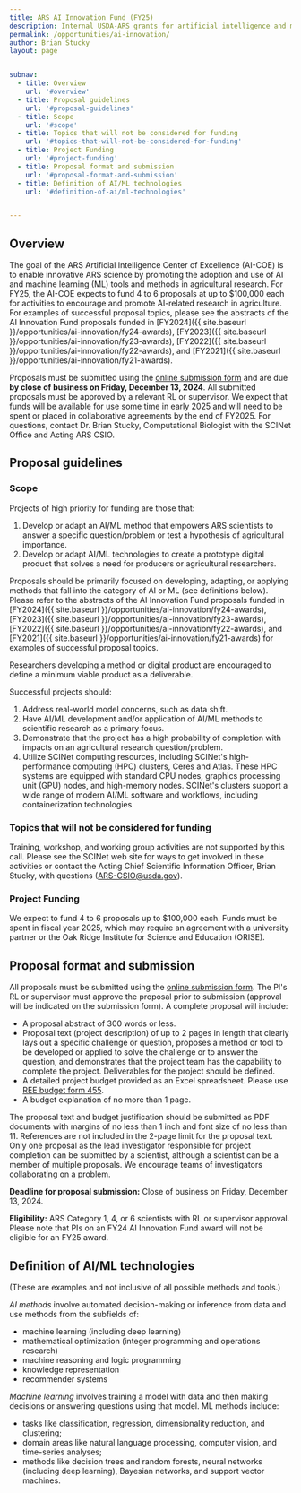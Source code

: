 ```yaml
---
title: ARS AI Innovation Fund (FY25)
description: Internal USDA-ARS grants for artificial intelligence and machine learning projects
permalink: /opportunities/ai-innovation/
author: Brian Stucky 
layout: page


subnav:
  - title: Overview
    url: '#overview'
  - title: Proposal guidelines
    url: '#proposal-guidelines'
  - title: Scope
    url: '#scope'
  - title: Topics that will not be considered for funding
    url: '#topics-that-will-not-be-considered-for-funding'
  - title: Project Funding
    url: '#project-funding'
  - title: Proposal format and submission
    url: '#proposal-format-and-submission'
  - title: Definition of AI/ML technologies
    url: '#definition-of-ai/ml-technologies'


---
```


## Overview

The goal of the ARS Artificial Intelligence Center of Excellence (AI-COE) is to enable innovative ARS science by promoting the adoption and use of AI and machine learning (ML) tools and methods in agricultural research. For FY25, the AI-COE expects to fund 4 to 6 proposals at up to $100,000 each for activities to encourage and promote AI-related research in agriculture.  For examples of successful proposal topics, please see the abstracts of the AI Innovation Fund proposals funded in [FY2024]({{ site.baseurl }}/opportunities/ai-innovation/fy24-awards), [FY2023]({{ site.baseurl }}/opportunities/ai-innovation/fy23-awards), [FY2022]({{ site.baseurl }}/opportunities/ai-innovation/fy22-awards), and [FY2021]({{ site.baseurl }}/opportunities/ai-innovation/fy21-awards).
 
Proposals must be submitted using the [online submission form](https://forms.office.com/g/EznVdueHHE) and are due **by close of business on Friday, December 13, 2024**. All submitted proposals must be approved by a relevant RL or supervisor. We expect that funds will be available for use some time in early 2025 and will need to be spent or placed in collaborative agreements by the end of FY2025. For questions, contact Dr. Brian Stucky, Computational Biologist with the SCINet Office and Acting ARS CSIO.

## Proposal guidelines

### Scope

Projects of high priority for funding are those that:
1. Develop or adapt an AI/ML method that empowers ARS scientists to answer a specific question/problem or test a hypothesis of agricultural importance.
2. Develop or adapt AI/ML technologies to create a prototype digital product that solves a need for producers or agricultural researchers.

Proposals should be primarily focused on developing, adapting, or applying methods that fall into the category of AI or ML (see definitions below).  Please refer to the abstracts of the AI Innovation Fund proposals funded in [FY2024]({{ site.baseurl }}/opportunities/ai-innovation/fy24-awards), [FY2023]({{ site.baseurl }}/opportunities/ai-innovation/fy23-awards), [FY2022]({{ site.baseurl }}/opportunities/ai-innovation/fy22-awards), and [FY2021]({{ site.baseurl }}/opportunities/ai-innovation/fy21-awards) for examples of successful proposal topics.

Researchers developing a method or digital product are encouraged to define a minimum viable product as a deliverable.
 
Successful projects should:
1. Address real-world model concerns, such as data shift.
2. Have AI/ML development and/or application of AI/ML methods to scientific research as a primary focus.
3. Demonstrate that the project has a high probability of completion with impacts on an agricultural research question/problem.
4. Utilize SCINet computing resources, including SCINet's high-performance computing (HPC) clusters, Ceres and Atlas. These HPC systems are equipped with standard CPU nodes, graphics processing unit (GPU) nodes, and high-memory nodes. SCINet's clusters support a wide range of modern AI/ML software and workflows, including containerization technologies.
 
### Topics that will not be considered for funding

Training, workshop, and working group activities are not supported by this call. Please see the SCINet web site for ways to get involved in these activities or contact the Acting Chief Scientific Information Officer, Brian Stucky, with questions (ARS-CSIO@usda.gov).
 
### Project Funding

We expect to fund 4 to 6 proposals up to $100,000 each. Funds must be spent in fiscal year 2025, which may require an agreement with a university partner or the Oak Ridge Institute for Science and Education (ORISE).
 
## Proposal format and submission

All proposals must be submitted using the [online submission form](https://forms.office.com/g/xLJMnYUt13).  The PI's RL or supervisor must approve the proposal prior to submission (approval will be indicated on the submission form).  A complete proposal will include:
* A proposal abstract of 300 words or less.
* Proposal text (project description) of up to 2 pages in length that clearly lays out a specific challenge or question, proposes a method or tool to be developed or applied to solve the challenge or to answer the question, and demonstrates that the project team has the capability to complete the project.  Deliverables for the project should be defined.
* A detailed project budget provided as an Excel spreadsheet. Please use [REE budget form 455](https://www.ars.usda.gov/ARSUserFiles/FMAD/Agreements/ree-455-112018.xlsx).
* A budget explanation of no more than 1 page.

The proposal text and budget justification should be submitted as PDF documents with margins of no less than 1 inch and font size of no less than 11.  References are not included in the 2-page limit for the proposal text.  Only one proposal as the lead investigator responsible for project completion can be submitted by a scientist, although a scientist can be a member of multiple proposals. We encourage teams of investigators collaborating on a problem.
 
**Deadline for proposal submission:** Close of business on Friday, December 13, 2024.
 
**Eligibility:** ARS Category 1, 4, or 6 scientists with RL or supervisor approval.  Please note that PIs on an FY24 AI Innovation Fund award will not be eligible for an FY25 award.
 
 
## Definition of AI/ML technologies

(These are examples and not inclusive of all possible methods and tools.)
 
_AI methods_ involve automated decision-making or inference from data and use methods from the subfields of:
* machine learning (including deep learning)
* mathematical optimization (integer programming and operations research)
* machine reasoning and logic programming
* knowledge representation
* recommender systems

_Machine learning_ involves training a model with data and then making decisions or answering questions using that model. ML methods include:
* tasks like classification, regression, dimensionality reduction, and clustering;
* domain areas like natural language processing, computer vision, and time-series analyses;
* methods like decision trees and random forests, neural networks (including deep learning), Bayesian networks, and support vector machines.
